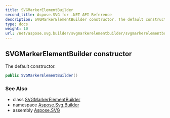 ```yaml
---
title: SVGMarkerElementBuilder
second_title: Aspose.SVG for .NET API Reference
description: SVGMarkerElementBuilder constructor. The default constructor
type: docs
weight: 10
url: /net/aspose.svg.builder/svgmarkerelementbuilder/svgmarkerelementbuilder/
---
```

## SVGMarkerElementBuilder constructor

The default constructor.

```csharp
public SVGMarkerElementBuilder()
```

### See Also

* class [SVGMarkerElementBuilder](../)
* namespace [Aspose.Svg.Builder](../../../aspose.svg.builder/)
* assembly [Aspose.SVG](../../../)
